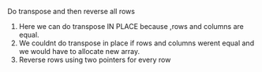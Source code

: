 Do transpose and then reverse all rows
1. Here we can do transpose IN PLACE because ,rows and columns are equal.
2. We couldnt do transpose in place if rows and columns werent equal and we would have to allocate new array.
3. Reverse rows using two pointers for every row